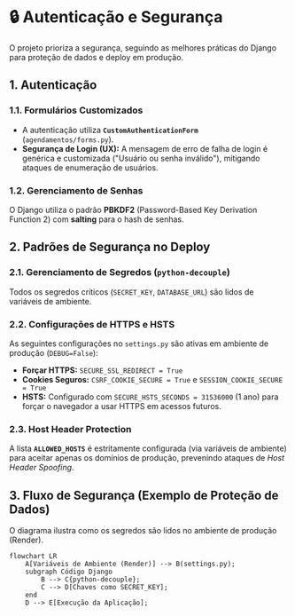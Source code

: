 # 🔒 Autenticação e Segurança

O projeto prioriza a segurança, seguindo as melhores práticas do Django para proteção de dados e deploy em produção.

## 1. Autenticação

### 1.1. Formulários Customizados

* A autenticação utiliza **`CustomAuthenticationForm`** (`agendamentos/forms.py`).
* **Segurança de Login (UX):** A mensagem de erro de falha de login é genérica e customizada ("Usuário ou senha inválido"), mitigando ataques de enumeração de usuários.

### 1.2. Gerenciamento de Senhas
O Django utiliza o padrão **PBKDF2** (Password-Based Key Derivation Function 2) com **salting** para o hash de senhas.

## 2. Padrões de Segurança no Deploy

### 2.1. Gerenciamento de Segredos (`python-decouple`)

Todos os segredos críticos (`SECRET_KEY`, `DATABASE_URL`) são lidos de variáveis de ambiente.

### 2.2. Configurações de HTTPS e HSTS

As seguintes configurações no `settings.py` são ativas em ambiente de produção (`DEBUG=False`):

* **Forçar HTTPS:** `SECURE_SSL_REDIRECT = True`
* **Cookies Seguros:** `CSRF_COOKIE_SECURE = True` e `SESSION_COOKIE_SECURE = True`
* **HSTS:** Configurado com `SECURE_HSTS_SECONDS = 31536000` (1 ano) para forçar o navegador a usar HTTPS em acessos futuros.

### 2.3. Host Header Protection

A lista **`ALLOWED_HOSTS`** é estritamente configurada (via variáveis de ambiente) para aceitar apenas os domínios de produção, prevenindo ataques de *Host Header Spoofing*.

## 3. Fluxo de Segurança (Exemplo de Proteção de Dados)

O diagrama ilustra como os segredos são lidos no ambiente de produção (Render).

```mermaid
flowchart LR
    A[Variáveis de Ambiente (Render)] --> B(settings.py);
    subgraph Código Django
        B --> C{python-decouple};
        C --> D[Chaves como SECRET_KEY];
    end
    D --> E[Execução da Aplicação];
```

